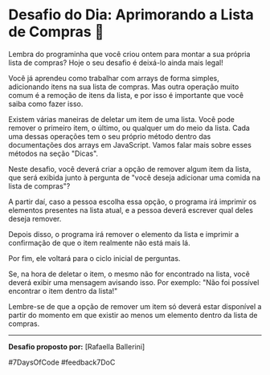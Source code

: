 # Desafio do Dia: Aprimorando a Lista de Compras 🛒

Lembra do programinha que você criou ontem para montar a sua própria lista de compras? Hoje o seu desafio é deixá-lo ainda mais legal!

Você já aprendeu como trabalhar com arrays de forma simples, adicionando itens na sua lista de compras. Mas outra operação muito comum é a remoção de itens da lista, e por isso é importante que você saiba como fazer isso.

Existem várias maneiras de deletar um item de uma lista. Você pode remover o primeiro item, o último, ou qualquer um do meio da lista. Cada uma dessas operações tem o seu próprio método dentro das documentações dos arrays em JavaScript. Vamos falar mais sobre esses métodos na seção "Dicas".

Neste desafio, você deverá criar a opção de remover algum item da lista, que será exibida junto à pergunta de "você deseja adicionar uma comida na lista de compras"?

A partir daí, caso a pessoa escolha essa opção, o programa irá imprimir os elementos presentes na lista atual, e a pessoa deverá escrever qual deles deseja remover.

Depois disso, o programa irá remover o elemento da lista e imprimir a confirmação de que o item realmente não está mais lá.

Por fim, ele voltará para o ciclo inicial de perguntas.

Se, na hora de deletar o item, o mesmo não for encontrado na lista, você deverá exibir uma mensagem avisando isso. Por exemplo: "Não foi possível encontrar o item dentro da lista!"

Lembre-se de que a opção de remover um item só deverá estar disponível a partir do momento em que existir ao menos um elemento dentro da lista de compras.

---

**Desafio proposto por:** [Rafaella Ballerini]

#7DaysOfCode #feedback7DoC
